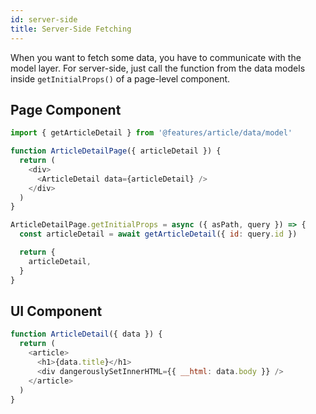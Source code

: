 ```yaml
---
id: server-side
title: Server-Side Fetching
---
```


When you want to fetch some data, you have to communicate with the model layer. For server-side, just call the function from the data models inside ```getInitialProps()``` of a page-level component.

## Page Component

```javascript
import { getArticleDetail } from '@features/article/data/model'

function ArticleDetailPage({ articleDetail }) {
  return (
    <div>
      <ArticleDetail data={articleDetail} />
    </div>
  )
}

ArticleDetailPage.getInitialProps = async ({ asPath, query }) => {
  const articleDetail = await getArticleDetail({ id: query.id })

  return {
    articleDetail,
  }
}
```

## UI Component

```javascript
function ArticleDetail({ data }) {
  return (
    <article>
      <h1>{data.title}</h1>
      <div dangerouslySetInnerHTML={{ __html: data.body }} />
    </article>
  )
}
```
